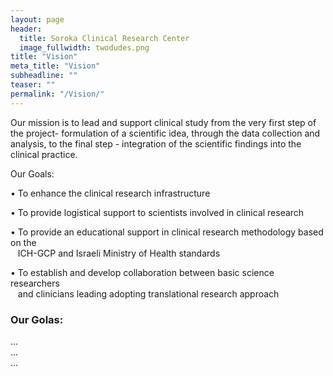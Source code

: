 ```yaml
---
layout: page
header:
  title: Soroka Clinical Research Center
  image_fullwidth: twodudes.png
title: "Vision"
meta_title: "Vision"
subheadline: ""
teaser: ""
permalink: "/Vision/"
---
```


Our mission is to lead and support clinical study from the very first step of the project- formulation of a scientific idea, through the data collection and analysis, to the final step - integration of the scientific findings into the clinical practice.

Our Goals:

• To enhance the clinical research infrastructure

• To provide logistical support to scientists involved in clinical research

• To provide an educational support in clinical research methodology based on the  
&nbsp;&nbsp;&nbsp;ICH-GCP and Israeli Ministry of Health standards

• To establish and develop collaboration between basic science researchers  
&nbsp;&nbsp;&nbsp;and clinicians leading adopting translational research approach

<div class="row" data-equalizer="foo">
    <div class="panel" data-equalizer-watch="foo">
    <h3>Our Golas:</h3>
    <div class="row" data-equalizer="bar">
      <div class="panel" data-equalizer-watch="bar">
        ...
      </div>
      <div class="panel" data-equalizer-watch="bar">
        ...
      </div>
      <div class="panel" data-equalizer-watch="bar">
        ...
      </div>
    </div>
    </div>
</div>
